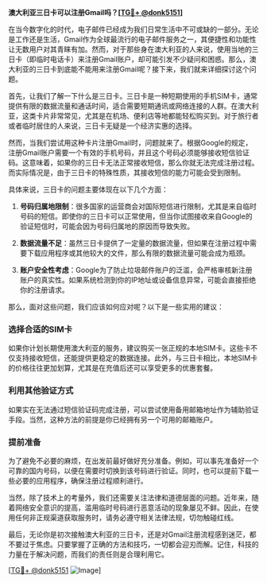 **澳大利亚三日卡可以注册Gmail吗？[[TG💪+ @donk5151](https://t.me/s/donk5151)]**

在当今数字化的时代，电子邮件已经成为我们日常生活中不可或缺的一部分。无论是工作还是生活，Gmail作为全球最流行的电子邮件服务之一，其便捷性和功能性让无数用户对其青睐有加。然而，对于那些身在澳大利亚的人来说，使用当地的三日卡（即临时电话卡）来注册Gmail账户，却可能引发不少疑问和困惑。那么，澳大利亚的三日卡到底能不能用来注册Gmail呢？接下来，我们就来详细探讨这个问题。

首先，让我们了解一下什么是三日卡。三日卡是一种短期使用的手机SIM卡，通常提供有限的数据流量和通话时间，适合需要短期通讯或网络连接的人群。在澳大利亚，这类卡片非常常见，尤其是在机场、便利店等地都能轻松购买到。对于旅行者或者临时居住的人来说，三日卡无疑是一个经济实惠的选择。

然而，当我们尝试用这种卡片注册Gmail时，问题就来了。根据Google的规定，注册Gmail账户需要一个有效的手机号码，并且这个号码必须能够接收短信验证码。这意味着，如果你的三日卡无法正常接收短信，那么你就无法完成注册过程。而实际情况是，由于三日卡的特殊性质，其接收短信的能力可能会受到限制。

具体来说，三日卡的问题主要体现在以下几个方面：

1. **号码归属地限制**：很多国家的运营商会对国际短信进行限制，尤其是来自临时号码的短信。即使你的三日卡可以正常使用，但当你试图接收来自Google的验证短信时，可能会因为号码归属地的原因而导致失败。

2. **数据流量不足**：虽然三日卡提供了一定量的数据流量，但如果在注册过程中需要下载应用程序或其他较大的文件，那么有限的数据流量可能会成为瓶颈。

3. **账户安全性考虑**：Google为了防止垃圾邮件账户的泛滥，会严格审核新注册账户的真实性。如果系统检测到你的IP地址或设备信息异常，可能会直接拒绝你的注册请求。

那么，面对这些问题，我们应该如何应对呢？以下是一些实用的建议：

### **选择合适的SIM卡**
如果你计划长期使用澳大利亚的服务，建议购买一张正规的本地SIM卡。这些卡不仅支持接收短信，还能提供更稳定的数据连接。此外，与三日卡相比，本地SIM卡的价格往往更加划算，尤其是在充值后还可以享受更多的优惠套餐。

### **利用其他验证方式**
如果实在无法通过短信验证码完成注册，可以尝试使用备用邮箱地址作为辅助验证手段。当然，这种方法的前提是你已经拥有另一个可用的邮箱账户。

### **提前准备**
为了避免不必要的麻烦，在出发前最好做好充分准备。例如，可以事先准备好一个可靠的国内号码，以便在需要时切换到该号码进行验证。同时，也可以提前下载一些必要的应用程序，确保注册过程顺利进行。

当然，除了技术上的考量外，我们还需要关注法律和道德层面的问题。近年来，随着网络安全意识的提高，滥用临时号码进行恶意活动的现象屡见不鲜。因此，在使用任何非正规渠道获取服务时，请务必遵守相关法律法规，切勿触碰红线。

最后，无论你是初次接触澳大利亚的三日卡，还是对Gmail注册流程感到迷茫，都不要过于焦虑。只要掌握了正确的方法和技巧，一切都会迎刃而解。记住，科技的力量在于解决问题，而我们的责任则是合理利用它。

[[TG💪+ @donk5151](https://t.me/s/donk5151) ![Image](https://i.postimg.cc/rwNCRYN7/Snipaste-2025-04-30-17-27-05.png)]